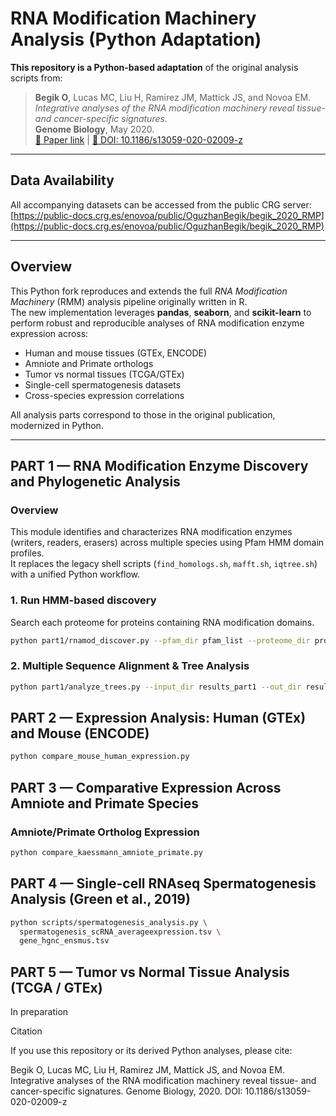 #  RNA Modification Machinery Analysis (Python Adaptation)

**This repository is a Python-based adaptation** of the original analysis scripts from:

> **Begik O**, Lucas MC, Liu H, Ramirez JM, Mattick JS, and Novoa EM.  
> *Integrative analyses of the RNA modification machinery reveal tissue- and cancer-specific signatures.*  
> **Genome Biology**, May 2020.  
> [🔗 Paper link](https://rdcu.be/b3Z5I) | [📄 DOI: 10.1186/s13059-020-02009-z](https://doi.org/10.1186/s13059-020-02009-z)

---

##  Data Availability

All accompanying datasets can be accessed from the public CRG server:  
 [https://public-docs.crg.es/enovoa/public/OguzhanBegik/begik_2020_RMP](https://public-docs.crg.es/enovoa/public/OguzhanBegik/begik_2020_RMP)

---

## Overview

This Python fork reproduces and extends the full *RNA Modification Machinery* (RMM) analysis pipeline originally written in R.  
The new implementation leverages **pandas**, **seaborn**, and **scikit-learn** to perform robust and reproducible analyses of RNA modification enzyme expression across:

-  Human and mouse tissues (GTEx, ENCODE)
-  Amniote and Primate orthologs
-  Tumor vs normal tissues (TCGA/GTEx)
-  Single-cell spermatogenesis datasets
-  Cross-species expression correlations

All analysis parts correspond to those in the original publication, modernized in Python.

---

##  PART 1 — RNA Modification Enzyme Discovery and Phylogenetic Analysis

###  Overview
This module identifies and characterizes RNA modification enzymes (writers, readers, erasers) across multiple species using Pfam HMM domain profiles.  
It replaces the legacy shell scripts (`find_homologs.sh`, `mafft.sh`, `iqtree.sh`) with a unified Python workflow.

###  1. Run HMM-based discovery
Search each proteome for proteins containing RNA modification domains.

```bash
python part1/rnamod_discover.py --pfam_dir pfam_list --proteome_dir proteomes --out_dir results_part1
```
### 2. Multiple Sequence Alignment & Tree Analysis

```bash
python part1/analyze_trees.py --input_dir results_part1 --out_dir results_part1/trees
```



##  PART 2 — Expression Analysis: Human (GTEx) and Mouse (ENCODE)

```bash
python compare_mouse_human_expression.py
```



##  PART 3 — Comparative Expression Across Amniote and Primate Species


###  Amniote/Primate Ortholog Expression

```bash
python compare_kaessmann_amniote_primate.py
  ```


##  PART 4 — Single-cell RNAseq Spermatogenesis Analysis (Green et al., 2019)

```bash
python scripts/spermatogenesis_analysis.py \
  spermatogenesis_scRNA_averageexpression.tsv \
  gene_hgnc_ensmus.tsv
 ```


##  PART 5 — Tumor vs Normal Tissue Analysis (TCGA / GTEx)

In preparation




Citation

If you use this repository or its derived Python analyses, please cite:

Begik O, Lucas MC, Liu H, Ramirez JM, Mattick JS, and Novoa EM.
Integrative analyses of the RNA modification machinery reveal tissue- and cancer-specific signatures.
Genome Biology, 2020.
DOI: 10.1186/s13059-020-02009-z



